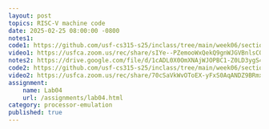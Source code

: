 ```yaml
---
layout: post
topics: RISC-V machine code
date: 2025-02-25 08:00:00 -0800
notes1: 
code1: https://github.com/usf-cs315-s25/inclass/tree/main/week06/section01/add2
video1: https://usfca.zoom.us/rec/share/sIYe--PZemooWxQekQ9gnWJGVBnlsCQoVR2gNLdlmqHGCWsurwcnrEGunMhYtt50.duQEsXtAkH7_nCWC
notes2: https://drive.google.com/file/d/1cADL0X0OmXNAjWJOPBC1-Z0LD3ygS43w/view?usp=sharing
code2: https://github.com/usf-cs315-s25/inclass/tree/main/week06/section02/add2
video2: https://usfca.zoom.us/rec/share/70cSaVkWvOToEX-yFxS0AqANDZ9BRmxg9r3RP0sY8urERoRaZdoOPd4vz1aycBUz.70Onu3kNtsCZYRYv
assignment:
    name: Lab04
    url: /assignments/lab04.html
category: processor-emulation
published: true
---
```

